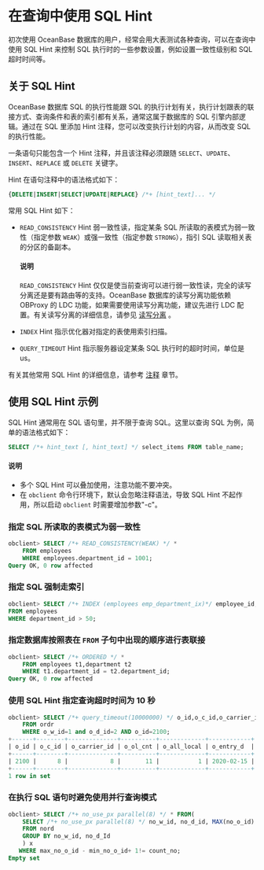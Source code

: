 # 在查询中使用 SQL Hint

初次使用 OceanBase 数据库的用户，经常会用大表测试各种查询，可以在查询中使用 SQL Hint 来控制 SQL 执行时的一些参数设置，例如设置一致性级别和 SQL 超时时间等。

## 关于 SQL Hint

OceanBase 数据库 SQL 的执行性能跟 SQL 的执行计划有关，执行计划跟表的联接方式、查询条件和表的索引都有关系，通常这属于数据库的 SQL 引擎内部逻辑。通过在 SQL 里添加 Hint 注释，您可以改变执行计划的内容，从而改变 SQL 的执行性能。

一条语句只能包含一个 Hint 注释，并且该注释必须跟随 `SELECT`、`UPDATE`、`INSERT`、`REPLACE` 或 `DELETE` 关键字。

Hint 在语句注释中的语法格式如下：

```sql
{DELETE|INSERT|SELECT|UPDATE|REPLACE} /*+ [hint_text]... */
```

常用 SQL Hint 如下：

* `READ_CONSISTENCY` Hint 弱一致性读，指定某条 SQL 所读取的表模式为弱一致性（指定参数 `WEAK`）或强一致性（指定参数 `STRONG`），指引 SQL 读取相关表的分区的备副本。

    <main id="notice" type='explain'>
     <h4>说明</h4>
     <p> <code>READ_CONSISTENCY</code> Hint 仅仅是使当前查询可以进行弱一致性读，完全的读写分离还是要有路由等的支持。OceanBase 数据库的读写分离功能依赖 OBProxy 的 LDC 功能，如果需要使用读写分离功能，建议先进行 LDC 配置。有关读写分离的详细信息，请参见 <a href="../../../7.reference/2.administrator-guide/1.database-connection-and-routing/7.route-management/4.odp-routing-policy/1.read-write-splitting.md">读写分离</a> 。  </p>
    </main>

* `INDEX` Hint 指示优化器对指定的表使用索引扫描。

* `QUERY_TIMEOUT` Hint 指示服务器设定某条 SQL 执行时的超时时间，单位是 us。

有关其他常用 SQL Hint 的详细信息，请参考 [注释](../../../7.reference/4.development-reference/1.sql-syntax/2.common-tenant-of-mysql-mode/1.basic-elements-of-mysql-mode/7.annotation-of-mysql-mode.md) 章节。

## 使用 SQL Hint 示例

SQL Hint 通常用在 SQL 语句里，并不限于查询 SQL。这里以查询 SQL 为例，简单的语法格式如下：

```sql
SELECT /*+ hint_text [, hint_text] */ select_items FROM table_name;
```

<main id="notice" type='explain'>
  <h4>说明</h4>
  <p><ul><li>多个 SQL Hint 可以叠加使用，注意功能不要冲突。</li><li>在 <code>obclient</code> 命令行环境下，默认会忽略注释语法，导致 SQL Hint 不起作用，所以启动 <code>obclient</code> 时需要增加参数"-c"。</li></ul> </p>
</main>

### 指定 SQL 所读取的表模式为弱一致性

```sql
obclient> SELECT /*+ READ_CONSISTENCY(WEAK) */ * 
    FROM employees 
    WHERE employees.department_id = 1001;
Query OK, 0 row affected 
```

### 指定 SQL 强制走索引

```sql
obclient> SELECT /*+ INDEX (employees emp_department_ix)*/ employee_id, department_id
FROM employees 
WHERE department_id > 50;
```

### 指定数据库按照表在 `FROM` 子句中出现的顺序进行表联接

```sql
obclient> SELECT /*+ ORDERED */ * 
    FROM employees t1,department t2
    WHERE t1.department_id = t2.department_id;
Query OK, 0 row affected 
```

### 使用 SQL Hint 指定查询超时时间为 10 秒

```sql
obclient> SELECT /*+ query_timeout(10000000) */ o_id,o_c_id,o_carrier_id,o_ol_cnt,o_all_local,o_entry_d 
    FROM ordr   
    WHERE o_w_id=1 and o_d_id=2 AND o_id=2100;
+------+--------+--------------+----------+-------------+------------+
| o_id | o_c_id | o_carrier_id | o_ol_cnt | o_all_local | o_entry_d  |
+------+--------+--------------+----------+-------------+------------+
| 2100 |      8 |            8 |       11 |           1 | 2020-02-15 |
+------+--------+--------------+----------+-------------+------------+
1 row in set 
```

### 在执行 SQL 语句时避免使用并行查询模式

```sql
obclient> SELECT /*+ no_use_px parallel(8) */ * FROM(
    SELECT /*+ no_use_px parallel(8) */ no_w_id, no_d_id, MAX(no_o_id) max_no_o_id, MIN(no_o_id) min_no_o_id, COUNT(*) count_no
    FROM nord
    GROUP BY no_w_id, no_d_Id
    ) x
   WHERE max_no_o_id - min_no_o_id+ 1!= count_no;
Empty set 
```
